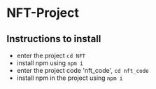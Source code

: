 # NFT-Project

## Instructions to install

* enter the project `cd NFT`
* install npm using `npm i`
* enter the project code 'nft_code', `cd nft_code`
* install npm in the project using `npm i`
